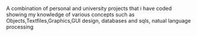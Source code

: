 A combination of personal and university projects that i have coded  showing my knowledge of various concepts such as
Objects,Textfiles,Graphics,GUI design, databases and sqls, natual language processing

